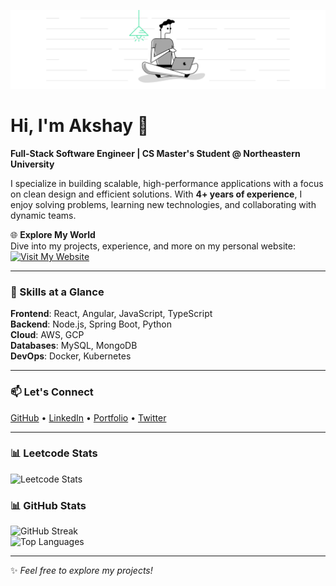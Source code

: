![Banner](https://raw.githubusercontent.com/akshaychavan7/AkshayChavan7/refs/heads/main/Github%20Banner.png)

# Hi, I'm Akshay 👋  
**Full-Stack Software Engineer | CS Master's Student @ Northeastern University**

I specialize in building scalable, high-performance applications with a focus on clean design and efficient solutions. With **4+ years of experience**, I enjoy solving problems, learning new technologies, and collaborating with dynamic teams.  

🌐 **Explore My World**  
Dive into my projects, experience, and more on my personal website:  
[![Visit My Website](https://img.shields.io/badge/-Visit%20My%20Website-blueviolet?style=for-the-badge&logo=google-chrome&logoColor=white)](https://akshaychavan7.github.io/)

---

### 🚀 Skills at a Glance  
**Frontend**: React, Angular, JavaScript, TypeScript  
**Backend**: Node.js, Spring Boot, Python  
**Cloud**: AWS, GCP  
**Databases**: MySQL, MongoDB  
**DevOps**: Docker, Kubernetes  

---

### 📫 Let's Connect  
[GitHub](https://github.com/AkshayChavan7) • [LinkedIn](https://www.linkedin.com/in/akshaychavan7) • [Portfolio](https://akshaychavan7.github.io/) • [Twitter](https://mobile.twitter.com/Aksh_ayC7)  

---

### 📊 Leetcode Stats
![Leetcode Stats](https://leetcard.jacoblin.cool/akshaychavan7?ext=contest)
### 📊 GitHub Stats  

![GitHub Streak](https://github-readme-streak-stats.herokuapp.com/?user=AkshayChavan7&theme=black-ice&hide_border=true)  
![Top Languages](https://github-readme-stats.vercel.app/api/top-langs/?username=AkshayChavan7&layout=compact&hide_border=true&theme=react)

---

✨ _Feel free to explore my projects!_
